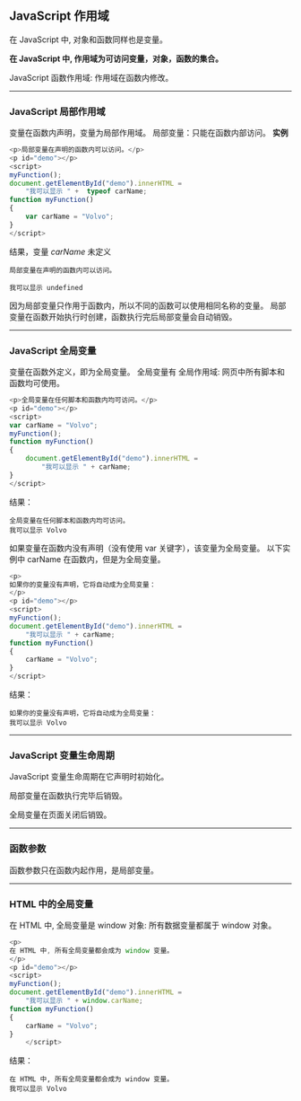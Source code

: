 ## JavaScript 作用域

在 JavaScript 中, 对象和函数同样也是变量。

**在 JavaScript 中, 作用域为可访问变量，对象，函数的集合。**

JavaScript 函数作用域: 作用域在函数内修改。

-------

### JavaScript 局部作用域

变量在函数内声明，变量为局部作用域。
局部变量：只能在函数内部访问。
**实例** 

```js
<p>局部变量在声明的函数内可以访问。</p>
<p id="demo"></p>
<script>
myFunction();
document.getElementById("demo").innerHTML =
	"我可以显示 " +  typeof carName;
function myFunction() 
{
    var carName = "Volvo";
}
</script>
```
结果，变量  _carName_ 未定义
```
局部变量在声明的函数内可以访问。

我可以显示 undefined
```

因为局部变量只作用于函数内，所以不同的函数可以使用相同名称的变量。
局部变量在函数开始执行时创建，函数执行完后局部变量会自动销毁。

-----

### JavaScript 全局变量

变量在函数外定义，即为全局变量。
全局变量有 全局作用域: 网页中所有脚本和函数均可使用。 

```js
<p>全局变量在任何脚本和函数内均可访问。</p>
<p id="demo"></p>
<script>
var carName = "Volvo";
myFunction();
function myFunction() 
{
    document.getElementById("demo").innerHTML =
		"我可以显示 " + carName;
}
</script>
```

结果：

```
全局变量在任何脚本和函数内均可访问。
我可以显示 Volvo
```

如果变量在函数内没有声明（没有使用 var 关键字），该变量为全局变量。
以下实例中 carName 在函数内，但是为全局变量。

```js
<p>
如果你的变量没有声明，它将自动成为全局变量：
</p>
<p id="demo"></p>
<script>
myFunction();
document.getElementById("demo").innerHTML =
	"我可以显示 " + carName;
function myFunction() 
{
    carName = "Volvo";
}
</script>
```

结果：

```
如果你的变量没有声明，它将自动成为全局变量： 
我可以显示 Volvo
```

------

### JavaScript 变量生命周期

JavaScript 变量生命周期在它声明时初始化。

局部变量在函数执行完毕后销毁。

全局变量在页面关闭后销毁。

----

### 函数参数

函数参数只在函数内起作用，是局部变量。

-----

### HTML 中的全局变量

在 HTML 中, 全局变量是 window 对象: 所有数据变量都属于 window 对象。

```js
<p>
在 HTML 中, 所有全局变量都会成为 window 变量。
</p>
<p id="demo"></p>
<script>
myFunction();
document.getElementById("demo").innerHTML =
	"我可以显示 " + window.carName;
function myFunction() 
{
    carName = "Volvo";
}
	</script>
```

结果：

```
在 HTML 中, 所有全局变量都会成为 window 变量。 
我可以显示 Volvo
```

​	
